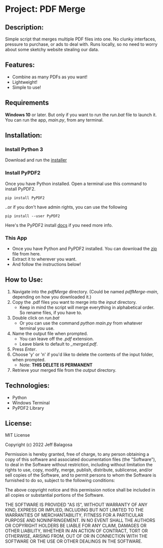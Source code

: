 # Project: PDF Merge

## Description:

Simple script that merges multiple PDF files into one. No clunky interfaces, pressure to purchase, or ads to deal with. Runs locally, so no need to worry about some sketchy website stealing our data.

## Features:

- Combine as many PDFs as you want!
- Lightweight!
- Simple to use!

## Requirements

**Windows 10** or later. But only if you want to run the _run.bat_ file to launch it. You can run the app, _main.py_, from any terminal.

## Installation:

### Install Python 3

Download and run the [installer](https://www.python.org/downloads/)

### Install PyPDF2

Once you have Python installed. Open a terminal use this command to install PyPDF2.

```
pip install PyPDF2
```

..or if you don't have admin rights, you can use the following

```
pip install --user PyPDF2
```

Here's the PyPDF2 install [docs](https://pypdf2.readthedocs.io/en/latest/user/installation.html) if you need more info.

### This App

- Once you have Python and PyPDF2 installed. You can download the [zip](https://github.com/jeffbalagosa/pdfMerge/archive/refs/heads/main.zip) file from here.
- Extract it to wherever you want.
- And follow the instructions below!

## How to Use:

1. Navigate into the _pdfMerge_ directory. (Could be named _pdfMerge-main_, depending on how you downloaded it.)
2. Copy the .pdf files you want to merge into the _input_ directory.
   - Keep in mind the script will merge everything in alphabetical order. So rename files, if you have to.
3. Double click on _run.bat_
   - Or you can use the command _python main.py_ from whatever terminal you use.
4. Name the output file when prompted.
   - You can leave off the _.pdf_ extension.
   - Leave blank to default to _\_merged.pdf_.
5. Press _Enter_.
6. Choose 'y' or 'n' if you'd like to delete the contents of the input folder, when prompted.
   - Note: **THIS DELETE IS PERMANENT**
7. Retrieve your merged file from the _output_ directory.

## Technologies:

- Python
- Windows Terminal
- PyPDF2 Library

## License:

MIT License

Copyright (c) 2022 Jeff Balagosa

Permission is hereby granted, free of charge, to any person obtaining a copy
of this software and associated documentation files (the "Software"), to deal
in the Software without restriction, including without limitation the rights
to use, copy, modify, merge, publish, distribute, sublicense, and/or sell
copies of the Software, and to permit persons to whom the Software is
furnished to do so, subject to the following conditions:

The above copyright notice and this permission notice shall be included in all
copies or substantial portions of the Software.

THE SOFTWARE IS PROVIDED "AS IS", WITHOUT WARRANTY OF ANY KIND, EXPRESS OR
IMPLIED, INCLUDING BUT NOT LIMITED TO THE WARRANTIES OF MERCHANTABILITY,
FITNESS FOR A PARTICULAR PURPOSE AND NONINFRINGEMENT. IN NO EVENT SHALL THE
AUTHORS OR COPYRIGHT HOLDERS BE LIABLE FOR ANY CLAIM, DAMAGES OR OTHER
LIABILITY, WHETHER IN AN ACTION OF CONTRACT, TORT OR OTHERWISE, ARISING FROM,
OUT OF OR IN CONNECTION WITH THE SOFTWARE OR THE USE OR OTHER DEALINGS IN THE
SOFTWARE.
